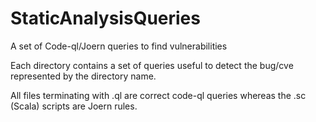 # StaticAnalysisQueries

A set of Code-ql/Joern queries to find vulnerabilities

Each directory contains a set of queries useful to detect the bug/cve represented by the directory name.

All files terminating with .ql are correct code-ql queries whereas the .sc (Scala) scripts are Joern rules.
